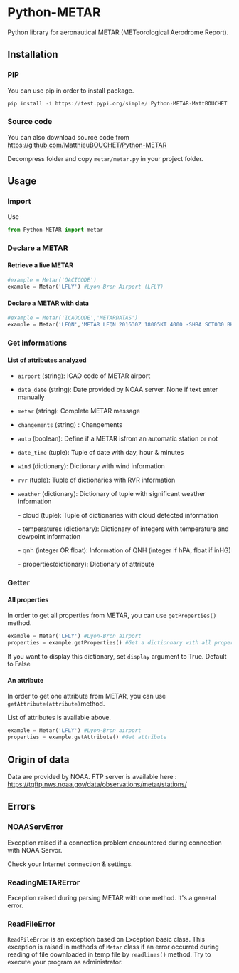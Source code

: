 # Python-METAR
Python library for aeronautical METAR (METeorological Aerodrome Report). 

## Installation

### PIP

You can use pip in order to install package.

```python
pip install -i https://test.pypi.org/simple/ Python-METAR-MattBOUCHET
```

### Source code

You can also download source code from https://github.com/MatthieuBOUCHET/Python-METAR

Decompress folder and copy `metar/metar.py` in your project folder.

## Usage

### Import

Use 

```python
from Python-METAR import metar
```

### Declare a METAR

#### Retrieve a live METAR

```python
#example = Metar('OACICODE')
example = Metar('LFLY') #Lyon-Bron Airport (LFLY)
```

#### Declare a METAR with data

```python
#example = Metar('ICAOCODE','METARDATAS')
example = Metar('LFQN','METAR LFQN 201630Z 18005KT 4000 -SHRA SCT030 BKN050 18/12 Q1014 NOSIG=') #Saint-Omer Airfield (LFLY)
```

### Get informations

#### List of attributes analyzed

- `airport` (string): ICAO code of METAR airport

- `data_date` (string): Date provided by NOAA server. None if text enter manually

- `metar` (string): Complete METAR message

- `changements` (string) : Changements

- `auto` (boolean): Define if a METAR isfrom an automatic station or not

- `date_time` (tuple): Tuple of date with day, hour & minutes

- `wind` (dictionary): Dictionary with wind information

- `rvr` (tuple): Tuple of dictionaries with RVR information

- `weather` (dictionary): Dictionary of tuple with significant weather information

  \- cloud (tuple): Tuple of dictionaries with cloud detected information

  \- temperatures (dictionary): Dictionary of integers with temperature and dewpoint information

  \- qnh (integer OR float): Information of QNH (integer if hPA, float if inHG)

  \- properties(dictionary): Dictionary of attribute

### Getter

#### All properties

In order to get all properties from METAR, you can use `getProperties()` method.

```python
example = Metar('LFLY') #Lyon-Bron airport
properties = example.getProperties() #Get a dictionnary with all properties
```

If you want to display this dictionary, set `display` argument to True. Default to False

#### An attribute

In order to get one attribute from METAR, you can use `getAttribute(attribute)`method.

List of attributes is available above.

```python
example = Metar('LFLY') #Lyon-Bron airport
properties = example.getAttribute() #Get attribute
```

## Origin of data

Data are provided by NOAA. FTP server is available here : https://tgftp.nws.noaa.gov/data/observations/metar/stations/

## Errors

### NOAAServError

Exception raised if a connection problem encountered during connection with NOAA Servor.

Check your Internet connection & settings.

### ReadingMETARError

Exception raised during parsing METAR with one method. It's a general error.

### ReadFileError

`ReadFileError` is an exception based on Exception basic class. This exception is raised in methods of `Metar` class if an error occurred during reading of file downloaded in temp file by `readlines()` method. Try to execute your program as administrator.